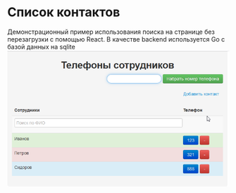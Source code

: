 # Список контактов
Демонстрационный пример использования поиска на странице без перезагрузки с помощью React.
В качестве backend используется Go с базой данных на sqlite
![alt text](screenshots/demo.png "Результат")
